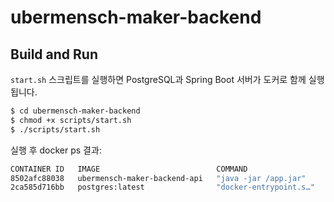 # ubermensch-maker-backend

## Build and Run

`start.sh` 스크립트를 실행하면 PostgreSQL과 Spring Boot 서버가 도커로 함께 실행됩니다.

```bash
$ cd ubermensch-maker-backend
$ chmod +x scripts/start.sh
$ ./scripts/start.sh
```

실행 후 docker ps 결과:

```bash
CONTAINER ID   IMAGE                          COMMAND                  CREATED          STATUS        PORTS                    NAMES
8502afc88038   ubermensch-maker-backend-api   "java -jar /app.jar"     35 minutes ago   Up 1 second   0.0.0.0:8080->8080/tcp   api
2ca585d716bb   postgres:latest                "docker-entrypoint.s…"   35 minutes ago   Up 1 second   0.0.0.0:5432->5432/tcp   db
```

